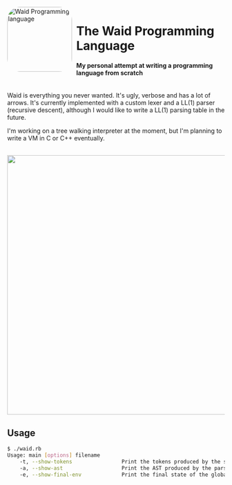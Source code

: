<div>
    </br>
    <img src="https://raw.githubusercontent.com/TaconeoMental/WaidLang/main/assets/WaidLogo.png"
    height="150px"
    alt="Waid Programming language"
    title="Waid Programming Language"
    style="border-radius:30px;margin-right:10px"
    align="left">
    <h1>The Waid Programming Language</h1>
    <h4>My personal attempt at writing a programming language from scratch</h4>
</div>
</br>
Waid is everything you never wanted. It's ugly, verbose and has a lot of arrows.
It's currently implemented with a custom lexer and a LL(1) parser (recursive descent), although I would like to write a LL(1) parsing table in the future.

I'm working on a tree walking interpreter at the moment, but I'm planning to write a VM in C or C++ eventually.
</br>
</br>
<div style="text-align:center"><img height="600x" src="https://raw.githubusercontent.com/TaconeoMental/WaidLang/main/assets/code_example.png" /></div>

## Usage
```bash
$ ./waid.rb
Usage: main [options] filename
    -t, --show-tokens                Print the tokens produced by the scanner
    -a, --show-ast                   Print the AST produced by the parser
    -e, --show-final-env             Print the final state of the global enviroment
```

